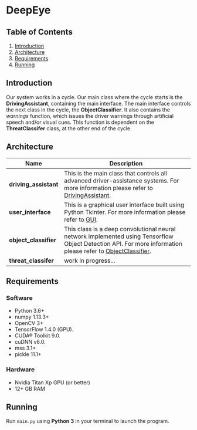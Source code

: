 # DeepEye

## Table of Contents
1. [Introduction](#introduction)
2. [Architecture](#architecture)
3. [Requirements](#requirements)
2. [Running](#running)

## Introduction
Our system works in a cycle. Our main class where the cycle starts is the **DrivingAssistant**, containing the main interface.  The main interface controls the next class in the cycle, the **ObjectClassifier**. It also contains the *warnings* function, which issues the driver warnings through artificial speech and/or visual cues. This function is dependent on the **ThreatClassifer** class, at the other end of the cycle.

## Architecture
Name | Description 
--- | ---
**driving_assistant** | This is the main class that controls all advanced driver-assistance systems. For more information please refer to [DrivingAssistant](driving_assistant/README.md).
**user_interface** | This is a graphical user interface built using Python TkInter. For more information  please refer to [GUI](user_interface/README.md).
**object_classifier** | This class is a deep convolutional neural network implemented using Tensorflow Object Detection API. For more information please refer to [ObjectClassifier](object_classifier/README.md).
**threat_classifer** | work in progress...

## Requirements
### Software
- Python 3.6+
- numpy 1.13.3+
- OpenCV 3+
- TensorFlow 1.4.0 (GPU).
- CUDA® Toolkit 9.0.
- cuDNN v6.0.
- mss 3.1+
- pickle 11.1+

### Hardware
- Nvidia Titan Xp GPU (or better)
- 12+ GB RAM 



## Running
Run `main.py` using **Python 3** in your terminal to launch the program.